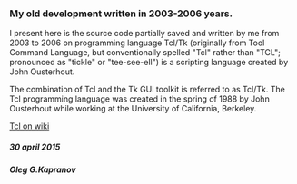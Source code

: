 ### My old development written in 2003-2006 years.

I present here is the source code partially saved and written by me
from 2003 to 2006 on programming language Tcl/Tk (originally from
Tool Command Language, but conventionally spelled "Tcl" rather than
"TCL"; pronounced as "tickle" or "tee-see-ell") is a scripting language
created by John Ousterhout.

The combination of Tcl and the Tk GUI toolkit is referred to as Tcl/Tk.
The Tcl programming language was created in the spring of 1988 by John
Ousterhout while working at the University of California, Berkeley.

[Tcl on wiki](https://en.wikipedia.org/wiki/Tcl)

##### 30 april 2015

##### Oleg G.Kapranov
